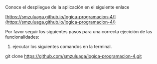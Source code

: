 Conoce el despliegue de la aplicación en el siguiente enlace 

[https://smzuluaga.github.io/logica-programacion-4/](https://smzuluaga.github.io/logica-programacion-4/)

Por favor seguir los siguientes pasos para una correcta ejecición de las funcionalidades:

1. ejecutar los siguientes comandos en la terminal.

git clone https://github.com/smzuluaga/logica-programacion-4.git

